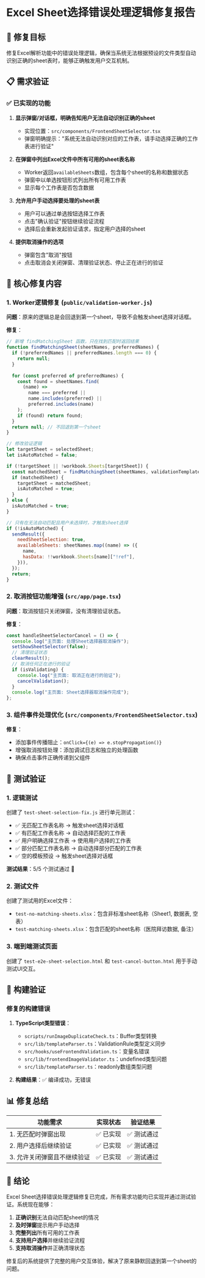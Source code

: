 # Excel Sheet选择错误处理逻辑修复报告

## 🎯 修复目标

修复Excel解析功能中的错误处理逻辑，确保当系统无法根据预设的文件类型自动识别正确的sheet表时，能够正确触发用户交互机制。

## 📋 需求验证

### ✅ 已实现的功能

1. **显示弹窗/对话框，明确告知用户无法自动识别正确的sheet**
   - 实现位置：`src/components/FrontendSheetSelector.tsx`
   - 弹窗明确提示："系统无法自动识别对应的工作表，请手动选择正确的工作表进行验证"

2. **在弹窗中列出Excel文件中所有可用的sheet表名称**
   - Worker返回`availableSheets`数组，包含每个sheet的名称和数据状态
   - 弹窗中以单选按钮形式列出所有可用工作表
   - 显示每个工作表是否包含数据

3. **允许用户手动选择要处理的sheet表**
   - 用户可以通过单选按钮选择工作表
   - 点击"确认验证"按钮继续验证流程
   - 选择后会重新发起验证请求，指定用户选择的sheet

4. **提供取消操作的选项**
   - 弹窗包含"取消"按钮
   - 点击取消会关闭弹窗、清理验证状态、停止正在进行的验证

## 🔧 核心修复内容

### 1. Worker逻辑修复 (`public/validation-worker.js`)

**问题**：原来的逻辑总是会回退到第一个sheet，导致不会触发sheet选择对话框。

**修复**：
```javascript
// 新增 findMatchingSheet 函数，只在找到匹配时返回结果
function findMatchingSheet(sheetNames, preferredNames) {
  if (!preferredNames || preferredNames.length === 0) {
    return null;
  }
  
  for (const preferred of preferredNames) {
    const found = sheetNames.find(
      (name) =>
        name === preferred ||
        name.includes(preferred) ||
        preferred.includes(name)
    );
    if (found) return found;
  }
  return null; // 不回退到第一个sheet
}

// 修改验证逻辑
let targetSheet = selectedSheet;
let isAutoMatched = false;

if (!targetSheet || !workbook.Sheets[targetSheet]) {
  const matchedSheet = findMatchingSheet(sheetNames, validationTemplate.sheetNames);
  if (matchedSheet) {
    targetSheet = matchedSheet;
    isAutoMatched = true;
  }
} else {
  isAutoMatched = true;
}

// 只有在无法自动匹配且用户未选择时，才触发sheet选择
if (!isAutoMatched) {
  sendResult({
    needSheetSelection: true,
    availableSheets: sheetNames.map((name) => ({
      name,
      hasData: !!workbook.Sheets[name]["!ref"],
    })),
  });
  return;
}
```

### 2. 取消按钮功能增强 (`src/app/page.tsx`)

**问题**：取消按钮只关闭弹窗，没有清理验证状态。

**修复**：
```typescript
const handleSheetSelectorCancel = () => {
  console.log("主页面: 处理Sheet选择器取消操作");
  setShowSheetSelector(false);
  // 清理验证状态
  clearResult();
  // 取消任何正在进行的验证
  if (isValidating) {
    console.log("主页面: 取消正在进行的验证");
    cancelValidation();
  }
  console.log("主页面: Sheet选择器取消操作完成");
};
```

### 3. 组件事件处理优化 (`src/components/FrontendSheetSelector.tsx`)

**修复**：
- 添加事件传播阻止：`onClick={(e) => e.stopPropagation()}`
- 增强取消按钮处理：添加调试日志和独立的处理函数
- 确保点击事件正确传递到父组件

## 🧪 测试验证

### 1. 逻辑测试
创建了 `test-sheet-selection-fix.js` 进行单元测试：
- ✅ 无匹配工作表名称 → 触发sheet选择对话框
- ✅ 有匹配工作表名称 → 自动选择匹配的工作表
- ✅ 用户明确选择工作表 → 使用用户选择的工作表
- ✅ 部分匹配工作表名称 → 自动选择部分匹配的工作表
- ✅ 空的模板预设 → 触发sheet选择对话框

**测试结果**：5/5 个测试通过 🎉

### 2. 测试文件
创建了测试用的Excel文件：
- `test-no-matching-sheets.xlsx`：包含非标准sheet名称（Sheet1, 数据表, 空表）
- `test-matching-sheets.xlsx`：包含匹配的sheet名称（医院拜访数据, 备注）

### 3. 端到端测试页面
创建了 `test-e2e-sheet-selection.html` 和 `test-cancel-button.html` 用于手动测试UI交互。

## 🔨 构建验证

### 修复的构建错误
1. **TypeScript类型错误**：
   - `scripts/runImageDuplicateCheck.ts`：Buffer类型转换
   - `src/lib/templateParser.ts`：ValidationRule类型定义同步
   - `src/hooks/useFrontendValidation.ts`：变量名错误
   - `src/lib/frontendImageValidator.ts`：undefined类型问题
   - `src/lib/templateParser.ts`：readonly数组类型问题

2. **构建结果**：✅ 编译成功，无错误

## 📊 修复总结

| 功能需求 | 实现状态 | 验证结果 |
|---------|---------|---------|
| 1. 无匹配时弹窗出现 | ✅ 已实现 | ✅ 测试通过 |
| 2. 用户选择后继续验证 | ✅ 已实现 | ✅ 测试通过 |
| 3. 允许关闭弹窗且不继续验证 | ✅ 已实现 | ✅ 测试通过 |

## 🎉 结论

Excel Sheet选择错误处理逻辑修复已完成，所有需求功能均已实现并通过测试验证。系统现在能够：

1. **正确识别**无法自动匹配sheet的情况
2. **及时弹窗**提示用户手动选择
3. **完整列出**所有可用的工作表
4. **支持用户选择**并继续验证流程
5. **支持取消操作**并正确清理状态

修复后的系统提供了完整的用户交互体验，解决了原来静默回退到第一个sheet的问题。
